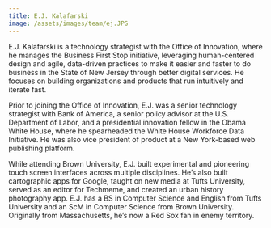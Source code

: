 ```yaml
---
title: E.J. Kalafarski
image: /assets/images/team/ej.JPG
---
```


E.J. Kalafarski is a technology strategist with the Office of Innovation, where he manages the Business First Stop initiative, leveraging human-centered design and agile, data-driven practices to make it easier and faster to do business in the State of New Jersey through better digital services. He focuses on building organizations and products that run intuitively and iterate fast.

Prior to joining the Office of Innovation, E.J. was a senior technology strategist with Bank of America, a senior policy advisor at the U.S. Department of Labor, and a presidential innovation fellow in the Obama White House, where he spearheaded the White House Workforce Data Initiative. He was also vice president of product at a New York-based web publishing platform.

While attending Brown University, E.J. built experimental and pioneering touch screen interfaces across multiple disciplines. He’s also built cartographic apps for Google, taught on new media at Tufts University, served as an editor for Techmeme, and created an urban history photography app. E.J. has a BS in Computer Science and English from Tufts University and an ScM in Computer Science from Brown University. Originally from Massachusetts, he’s now a Red Sox fan in enemy territory.
